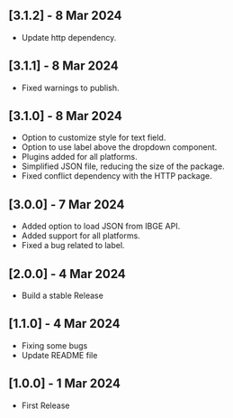 ## [3.1.2] - 8 Mar 2024
- Update http dependency.

## [3.1.1] - 8 Mar 2024
- Fixed warnings to publish.

## [3.1.0] - 8 Mar 2024
- Option to customize style for text field.
- Option to use label above the dropdown component.
- Plugins added for all platforms.
- Simplified JSON file, reducing the size of the package.
- Fixed conflict dependency with the HTTP package.

## [3.0.0] - 7 Mar 2024
- Added option to load JSON from IBGE API.
- Added support for all platforms.
- Fixed a bug related to label.

## [2.0.0] - 4 Mar 2024
- Build a stable Release

## [1.1.0] - 4 Mar 2024
- Fixing some bugs
- Update README file

## [1.0.0] - 1 Mar 2024
- First Release